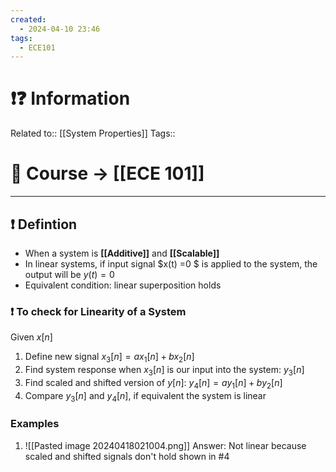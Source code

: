 ```yaml
---
created:
  - 2024-04-10 23:46
tags:
  - ECE101
---
```


# ❗❓ Information
Related to:: [[System Properties]]
Tags:: 

# 🌌 Course -> [[ECE 101]]
---

## ❗ Defintion
- When a system is **[[Additive]]** and **[[Scalable]]**
- In linear systems, if input signal $x(t) =0 $ is applied to the system, the output will be $y(t) = 0$ 
- Equivalent condition: linear superposition holds

 
### ❗ To check for Linearity of a System
Given $x[n]$
1. Define new signal $x_{3}[n] = ax_{1}[n] + bx_{2}[n]$
2. Find system response when $x_{3}[n]$ is our input into the system: $y_{3}[n]$
3. Find scaled and shifted version of $y[n]$: $y_{4}[n] = ay_{1}[n  ] + by_{2}[n]$
4. Compare $y_{3}[n]$ and $y_{4}[n]$, if equivalent the system is linear
### Examples
1. ![[Pasted image 20240418021004.png]] Answer: Not linear because scaled and shifted signals don't hold shown in #4